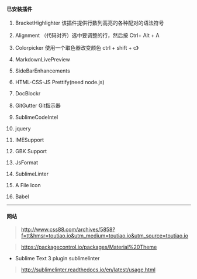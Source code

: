 #### 已安装插件

1. BracketHighlighter 该插件提供行数列高亮的各种配对的语法符号

2. Alignment （代码对齐）选中要调整的行，然后按 Ctrl+ Alt + A

3. Colorpicker 使用一个取色器改变颜色 ctrl + shift + c》

4. MarkdownLivePreview

5. SideBarEnhancements

6. HTML-CSS-JS Prettify(need node.js)

7. DocBlockr

8. GitGutter Git指示器

9. SublimeCodeIntel

10. jquery

11. IMESupport

12. GBK Support

13. JsFormat

14. SublimeLinter

15. A File Icon

16. Babel

***

#### 网站

> http://www.css88.com/archives/5858?f=tt&hmsr=toutiao.io&utm_medium=toutiao.io&utm_source=toutiao.io

> https://packagecontrol.io/packages/Material%20Theme

* Sublime Text 3 plugin sublimelinter

> http://sublimelinter.readthedocs.io/en/latest/usage.html
